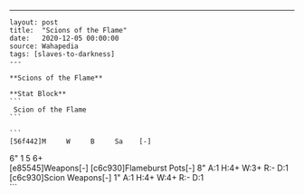 ---
    layout: post
    title:  "Scions of the Flame"
    date:   2020-12-05 00:00:00
    source: Wahapedia
    tags: [slaves-to-darkness]
    ---
    
    **Scions of the Flame**
    
    **Stat Block**
    ```
     Scion of the Flame
    ```
    
    ```
    [56f442]M     W     B     Sa    [-]
6"    1     5     6+    
[e85545]Weapons[-]
[c6c930]Flameburst Pots[-]
8"     A:1    H:4+   W:3+   R:-    D:1   
[c6c930]Scion Weapons[-]
1"     A:1    H:4+   W:4+   R:-    D:1   
    ```
    
    
    